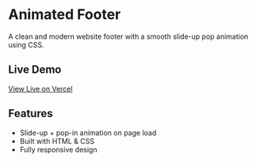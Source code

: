 #  Animated Footer

A clean and modern website footer with a smooth slide-up pop animation using CSS.

## Live Demo

[View Live on Vercel](https://animated-footer-tawny.vercel.app/)

## Features

- Slide-up + pop-in animation on page load
- Built with HTML & CSS
- Fully responsive design
